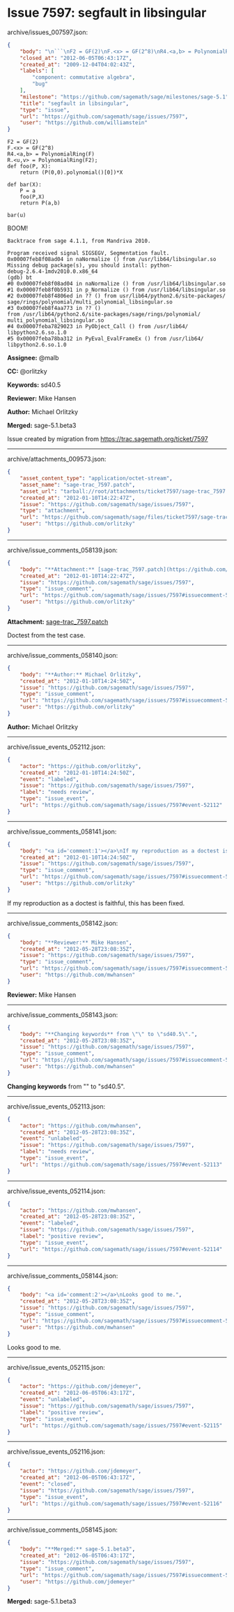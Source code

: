 # Issue 7597: segfault in libsingular

archive/issues_007597.json:
```json
{
    "body": "\n```\nF2 = GF(2)\nF.<x> = GF(2^8)\nR4.<a,b> = PolynomialRing(F)\nR.<u,v> = PolynomialRing(F2);\ndef foo(P, X):\n    return (P(0,0).polynomial()[0])*X\n\ndef bar(X):\n    P = a\n    foo(P,X)\n    return P(a,b)\n\nbar(u)\n```\nBOOM!\n\n```\nBacktrace from sage 4.1.1, from Mandriva 2010.\n\nProgram received signal SIGSEGV, Segmentation fault.\n0x00007feb8f08ad04 in naNormalize () from /usr/lib64/libsingular.so\nMissing debug package(s), you should install: python-\ndebug-2.6.4-1mdv2010.0.x86_64\n(gdb) bt\n#0 0x00007feb8f08ad04 in naNormalize () from /usr/lib64/libsingular.so\n#1 0x00007feb8f0b5931 in p_Normalize () from /usr/lib64/libsingular.so\n#2 0x00007feb8f4806ed in ?? () from usr/lib64/python2.6/site-packages/\nsage/rings/polynomial/multi_polynomial_libsingular.so\n#3 0x00007feb8f4aa773 in ?? ()\nfrom /usr/lib64/python2.6/site-packages/sage/rings/polynomial/\nmulti_polynomial_libsingular.so\n#4 0x00007feba7829023 in PyObject_Call () from /usr/lib64/\nlibpython2.6.so.1.0\n#5 0x00007feba78ba312 in PyEval_EvalFrameEx () from /usr/lib64/\nlibpython2.6.so.1.0\n```\n\n**Assignee:** @malb\n\n**CC:**  @orlitzky\n\n**Keywords:** sd40.5\n\n**Reviewer:** Mike Hansen\n\n**Author:** Michael Orlitzky\n\n**Merged:** sage-5.1.beta3\n\nIssue created by migration from https://trac.sagemath.org/ticket/7597\n\n",
    "closed_at": "2012-06-05T06:43:17Z",
    "created_at": "2009-12-04T04:02:43Z",
    "labels": [
        "component: commutative algebra",
        "bug"
    ],
    "milestone": "https://github.com/sagemath/sage/milestones/sage-5.1",
    "title": "segfault in libsingular",
    "type": "issue",
    "url": "https://github.com/sagemath/sage/issues/7597",
    "user": "https://github.com/williamstein"
}
```

```
F2 = GF(2)
F.<x> = GF(2^8)
R4.<a,b> = PolynomialRing(F)
R.<u,v> = PolynomialRing(F2);
def foo(P, X):
    return (P(0,0).polynomial()[0])*X

def bar(X):
    P = a
    foo(P,X)
    return P(a,b)

bar(u)
```
BOOM!

```
Backtrace from sage 4.1.1, from Mandriva 2010.

Program received signal SIGSEGV, Segmentation fault.
0x00007feb8f08ad04 in naNormalize () from /usr/lib64/libsingular.so
Missing debug package(s), you should install: python-
debug-2.6.4-1mdv2010.0.x86_64
(gdb) bt
#0 0x00007feb8f08ad04 in naNormalize () from /usr/lib64/libsingular.so
#1 0x00007feb8f0b5931 in p_Normalize () from /usr/lib64/libsingular.so
#2 0x00007feb8f4806ed in ?? () from usr/lib64/python2.6/site-packages/
sage/rings/polynomial/multi_polynomial_libsingular.so
#3 0x00007feb8f4aa773 in ?? ()
from /usr/lib64/python2.6/site-packages/sage/rings/polynomial/
multi_polynomial_libsingular.so
#4 0x00007feba7829023 in PyObject_Call () from /usr/lib64/
libpython2.6.so.1.0
#5 0x00007feba78ba312 in PyEval_EvalFrameEx () from /usr/lib64/
libpython2.6.so.1.0
```

**Assignee:** @malb

**CC:**  @orlitzky

**Keywords:** sd40.5

**Reviewer:** Mike Hansen

**Author:** Michael Orlitzky

**Merged:** sage-5.1.beta3

Issue created by migration from https://trac.sagemath.org/ticket/7597





---

archive/attachments_009573.json:
```json
{
    "asset_content_type": "application/octet-stream",
    "asset_name": "sage-trac_7597.patch",
    "asset_url": "tarball://root/attachments/ticket7597/sage-trac_7597.patch",
    "created_at": "2012-01-10T14:22:47Z",
    "issue": "https://github.com/sagemath/sage/issues/7597",
    "type": "attachment",
    "url": "https://github.com/sagemath/sage/files/ticket7597/sage-trac_7597.patch",
    "user": "https://github.com/orlitzky"
}
```



---

archive/issue_comments_058139.json:
```json
{
    "body": "**Attachment:** [sage-trac_7597.patch](https://github.com/sagemath/sage/files/ticket7597/sage-trac_7597.patch)\n\nDoctest from the test case.",
    "created_at": "2012-01-10T14:22:47Z",
    "issue": "https://github.com/sagemath/sage/issues/7597",
    "type": "issue_comment",
    "url": "https://github.com/sagemath/sage/issues/7597#issuecomment-58139",
    "user": "https://github.com/orlitzky"
}
```

**Attachment:** [sage-trac_7597.patch](https://github.com/sagemath/sage/files/ticket7597/sage-trac_7597.patch)

Doctest from the test case.



---

archive/issue_comments_058140.json:
```json
{
    "body": "**Author:** Michael Orlitzky",
    "created_at": "2012-01-10T14:24:50Z",
    "issue": "https://github.com/sagemath/sage/issues/7597",
    "type": "issue_comment",
    "url": "https://github.com/sagemath/sage/issues/7597#issuecomment-58140",
    "user": "https://github.com/orlitzky"
}
```

**Author:** Michael Orlitzky



---

archive/issue_events_052112.json:
```json
{
    "actor": "https://github.com/orlitzky",
    "created_at": "2012-01-10T14:24:50Z",
    "event": "labeled",
    "issue": "https://github.com/sagemath/sage/issues/7597",
    "label": "needs review",
    "type": "issue_event",
    "url": "https://github.com/sagemath/sage/issues/7597#event-52112"
}
```



---

archive/issue_comments_058141.json:
```json
{
    "body": "<a id='comment:1'></a>\nIf my reproduction as a doctest is faithful, this has been fixed.",
    "created_at": "2012-01-10T14:24:50Z",
    "issue": "https://github.com/sagemath/sage/issues/7597",
    "type": "issue_comment",
    "url": "https://github.com/sagemath/sage/issues/7597#issuecomment-58141",
    "user": "https://github.com/orlitzky"
}
```

<a id='comment:1'></a>
If my reproduction as a doctest is faithful, this has been fixed.



---

archive/issue_comments_058142.json:
```json
{
    "body": "**Reviewer:** Mike Hansen",
    "created_at": "2012-05-28T23:08:35Z",
    "issue": "https://github.com/sagemath/sage/issues/7597",
    "type": "issue_comment",
    "url": "https://github.com/sagemath/sage/issues/7597#issuecomment-58142",
    "user": "https://github.com/mwhansen"
}
```

**Reviewer:** Mike Hansen



---

archive/issue_comments_058143.json:
```json
{
    "body": "**Changing keywords** from \"\" to \"sd40.5\".",
    "created_at": "2012-05-28T23:08:35Z",
    "issue": "https://github.com/sagemath/sage/issues/7597",
    "type": "issue_comment",
    "url": "https://github.com/sagemath/sage/issues/7597#issuecomment-58143",
    "user": "https://github.com/mwhansen"
}
```

**Changing keywords** from "" to "sd40.5".



---

archive/issue_events_052113.json:
```json
{
    "actor": "https://github.com/mwhansen",
    "created_at": "2012-05-28T23:08:35Z",
    "event": "unlabeled",
    "issue": "https://github.com/sagemath/sage/issues/7597",
    "label": "needs review",
    "type": "issue_event",
    "url": "https://github.com/sagemath/sage/issues/7597#event-52113"
}
```



---

archive/issue_events_052114.json:
```json
{
    "actor": "https://github.com/mwhansen",
    "created_at": "2012-05-28T23:08:35Z",
    "event": "labeled",
    "issue": "https://github.com/sagemath/sage/issues/7597",
    "label": "positive review",
    "type": "issue_event",
    "url": "https://github.com/sagemath/sage/issues/7597#event-52114"
}
```



---

archive/issue_comments_058144.json:
```json
{
    "body": "<a id='comment:2'></a>\nLooks good to me.",
    "created_at": "2012-05-28T23:08:35Z",
    "issue": "https://github.com/sagemath/sage/issues/7597",
    "type": "issue_comment",
    "url": "https://github.com/sagemath/sage/issues/7597#issuecomment-58144",
    "user": "https://github.com/mwhansen"
}
```

<a id='comment:2'></a>
Looks good to me.



---

archive/issue_events_052115.json:
```json
{
    "actor": "https://github.com/jdemeyer",
    "created_at": "2012-06-05T06:43:17Z",
    "event": "unlabeled",
    "issue": "https://github.com/sagemath/sage/issues/7597",
    "label": "positive review",
    "type": "issue_event",
    "url": "https://github.com/sagemath/sage/issues/7597#event-52115"
}
```



---

archive/issue_events_052116.json:
```json
{
    "actor": "https://github.com/jdemeyer",
    "created_at": "2012-06-05T06:43:17Z",
    "event": "closed",
    "issue": "https://github.com/sagemath/sage/issues/7597",
    "type": "issue_event",
    "url": "https://github.com/sagemath/sage/issues/7597#event-52116"
}
```



---

archive/issue_comments_058145.json:
```json
{
    "body": "**Merged:** sage-5.1.beta3",
    "created_at": "2012-06-05T06:43:17Z",
    "issue": "https://github.com/sagemath/sage/issues/7597",
    "type": "issue_comment",
    "url": "https://github.com/sagemath/sage/issues/7597#issuecomment-58145",
    "user": "https://github.com/jdemeyer"
}
```

**Merged:** sage-5.1.beta3
